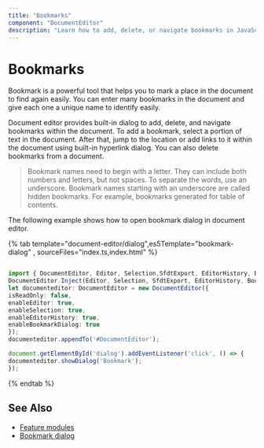 ```yaml
---
title: "Bookmarks"
component: "DocumentEditor"
description: "Learn how to add, delete, or navigate bookmarks in JavaScript document editor."
---
```


# Bookmarks

Bookmark is a powerful tool that helps you to mark a place in the document to find again easily. You can enter many bookmarks in the document and give each one a unique name to identify easily.

Document editor provides built-in dialog to add, delete, and navigate bookmarks within the document. To add a bookmark, select a portion of text in the document. After that, jump to the location or add links to it within the document using built-in hyperlink dialog. You can also delete bookmarks from a document.

>Bookmark names need to begin with a letter. They can include both numbers and letters, but not spaces. To separate the words, use an underscore.
>Bookmark names starting with an underscore are called hidden bookmarks. For example, bookmarks generated for table of contents.

The following example shows how to open bookmark dialog in document editor.

{% tab template="document-editor/dialog",es5Template="bookmark-dialog" , sourceFiles="index.ts,index.html" %}

```typescript

import { DocumentEditor, Editor, Selection,SfdtExport, EditorHistory, BookmarkDialog } from '@syncfusion/ej2-documenteditor';
DocumentEditor.Inject(Editor, Selection, SfdtExport, EditorHistory, BookmarkDialog);
let documenteditor: DocumentEditor = new DocumentEditor({
isReadOnly: false,
enableEditor: true,
enableSelection: true,
enableEditorHistory: true,
enableBookmarkDialog: true
});
documenteditor.appendTo('#DocumentEditor');

document.getElementById('dialog').addEventListener('click', () => {
documenteditor.showDialog('Bookmark');
});

```

{% endtab %}

## See Also

* [Feature modules](../document-editor/feature-module/)
* [Bookmark dialog](../document-editor/dialog#bookmark-dialog/)
